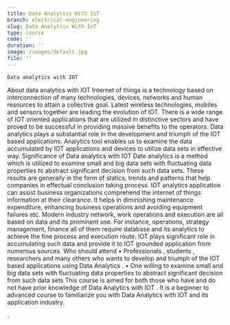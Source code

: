 ```yaml
---
title: Data Analytics With IoT
branch: electrical-engineering
slug: Data Analytics With IoT
type: course
code: ''
duration: ''
image: /images/default.jpg
file: ''
---
```

	Data analytics with IOT

About data analytics with IOT
Internet of things is a technology based on interconnection of many technologies, devices, networks and human resources to attain a collective goal. Latest wireless technologies, mobiles and sensors together are leading the evolution of IOT. There is a wide range of IOT oriented applications that are utilized in distinctive sectors and have proved to be successful in providing massive benefits to the operators.
Data analytics plays a substantial role in the development and triumph of the IOT based applications. Analytics tool enables us to examine the data accumulated by IOT applications and devices to utilize data sets in effective way. 
Significance of Data analytics with IOT
Date analytics is a method which is utilized to examine small and big data sets with fluctuating data properties to abstract significant decision from such data sets. These results are generally in the form of statics, trends and patterns that help companies in effectual conclusion taking process. IOT analytics application can assist business organizations comprehend the internet of things information at their clearance. It helps in diminishing maintenance expenditure, enhancing business operations and avoiding equipment failures etc. Modern industry network, work operations and execution are all based on data and its prominent use. For instance, operations, strategy management, finance all of them require database and its analytics to achieve the fine process and execution route. IOT plays significant role in accumulating such data and provide it to IOT grounded application from numerous sources. 
Who should attend
•	Professionals , students , researchers and many others who wants to develop and triumph of the IOT based applications  using Data Analytics .
•	One willing to examine small and big data sets with fluctuating data properties to abstract significant decision from such data sets
This course is aimed for both those who have and do not have prior knowledge of  Data Analytics with IOT  . It is a beginner to advanced course to familiarize you with Data Analytics with IOT  and its application industry.




























.

